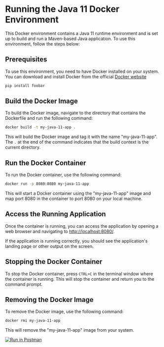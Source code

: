 # Running the Java 11 Docker Environment

This Docker environment contains a Java 11 runtime environment and is set up to build and run a Maven-based Java application. To use this environment, follow the steps below:

## Prerequisites

To use this environment, you need to have Docker installed on your system. You can download and install Docker from the official [Docker website](https://www.docker.com/get-started)

```bash
pip install foobar
```

## Build the Docker Image
To build the Docker image, navigate to the directory that contains the Dockerfile and run the following command:

```bash
docker build -t my-java-11-app .
```
This will build the Docker image and tag it with the name "my-java-11-app". The `.` at the end of the command indicates that the build context is the current directory.

## Run the Docker Container
To run the Docker container, use the following command:
```bash
docker run -p 8080:8080 my-java-11-app
```
This will start a Docker container using the "my-java-11-app" image and map port 8080 in the container to port 8080 on your local machine.

## Access the Running Application

Once the container is running, you can access the application by opening a web browser and navigating to [http://localhost:8080/](http://localhost:8080/).

If the application is running correctly, you should see the application's landing page or other output on the screen.

## Stopping the Docker Container
To stop the Docker container, press `CTRL+C` in the terminal window where the container is running. This will stop the container and return you to the command prompt.

## Removing the Docker Image
To remove the Docker image, use the following command:
```bash
docker rmi my-java-11-app
```
This will remove the "my-java-11-app" image from your system.

[![Run in Postman](https://run.pstmn.io/button.svg)](https://app.getpostman.com/run-collection/25511860-90033aa6-a6cc-422a-9e3d-ddf1a2c0fcbf?action=collection%2Ffork&collection-url=entityId%3D25511860-90033aa6-a6cc-422a-9e3d-ddf1a2c0fcbf%26entityType%3Dcollection%26workspaceId%3D8f4253e3-76e6-47cd-862a-1f609aa2b9ba)
